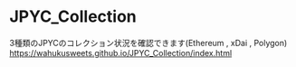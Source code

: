 # JPYC_Collection
3種類のJPYCのコレクション状況を確認できます(Ethereum , xDai , Polygon)  
https://wahukusweets.github.io/JPYC_Collection/index.html

